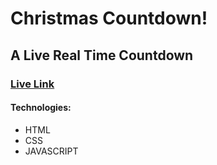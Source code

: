 # Christmas Countdown!

## A Live Real Time Countdown

### [Live Link](https://mattkulka.github.io/christmasCountdown/)

#### Technologies:
 - HTML
 - CSS
 - JAVASCRIPT

